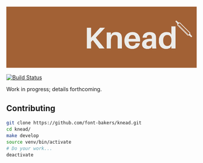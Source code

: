 ![Knead logo](docs/logo.png?raw=true "Title")

[![Build Status](https://travis-ci.org/font-bakers/knead.svg?branch=master)](https://travis-ci.org/font-bakers/knead)

Work in progress; details forthcoming.

## Contributing

```bash
git clone https://github.com/font-bakers/knead.git
cd knead/
make develop
source venv/bin/activate
# Do your work...
deactivate
```

